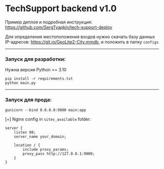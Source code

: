# TechSupport backend v1.0
Пример деплоя и подробная инструкция: https://github.com/SergTyapkin/tech-support-deploy

Для определения местоположения входов нужно скачать базу данных IP-адресов: https://git.io/GeoLite2-City.mmdb, и положить в папку `configs` 

---
### Запуск для разработки:
Нужна версия Python >= 3.10
```shell
pip install -r requirements.txt
python main.py
```
---
### Запуск для прода:
```shell
gunicorn --bind 0.0.0.0:9000 main:app
```
[+]
Nginx config in `sites_available` folder:
```nginx
server {
    listen 80;
    server_name your_domain;

    location / {
        include proxy_params;
        proxy_pass http://127.0.0.1:9000;
    }
}
```

